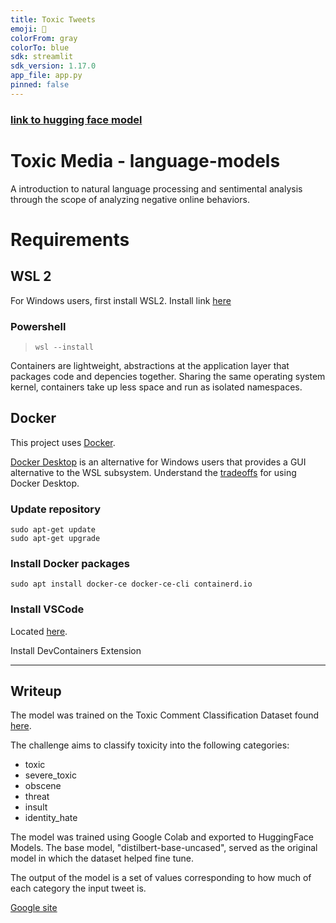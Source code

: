 ```yaml
---
title: Toxic Tweets
emoji: 🐢
colorFrom: gray
colorTo: blue
sdk: streamlit
sdk_version: 1.17.0
app_file: app.py
pinned: false
---
```


### [link to hugging face model](https://huggingface.co/spaces/davidchiii/toxic-tweets)

# Toxic Media - language-models

A introduction to natural language processing and sentimental analysis through the scope of analyzing negative online behaviors.

# Requirements

## WSL 2

For Windows users, first install WSL2. Install link [here](https://learn.microsoft.com/en-us/windows/wsl/install)

### Powershell

> `wsl --install`

Containers are lightweight, abstractions at the application layer that packages code and depencies together. Sharing the same operating system kernel, containers take up less space and run as isolated namespaces.

## Docker

This project uses [Docker](https://docs.docker.com/engine/install).

[Docker Desktop](https://docs.docker.com/desktop/install/windows-install/) is an alternative for Windows users that provides a GUI alternative to the WSL subsystem. Understand the [tradeoffs](https://www.docker.com/blog/guest-blog-deciding-between-docker-desktop-and-a-diy-solution/) for using Docker Desktop.

### Update repository

```
sudo apt-get update
sudo apt-get upgrade
```

### Install Docker packages

```
sudo apt install docker-ce docker-ce-cli containerd.io
```

### Install VSCode

Located [here](https://code.visualstudio.com/download).

Install DevContainers Extension

---

## Writeup

The model was trained on the Toxic Comment Classification Dataset found [here](https://www.kaggle.com/competitions/jigsaw-toxic-comment-classification-challenge/data).

The challenge aims to classify toxicity into the following categories:

- toxic
- severe_toxic
- obscene
- threat
- insult
- identity_hate

The model was trained using Google Colab and exported to HuggingFace Models. The base model, "distilbert-base-uncased", served as the original model in which the dataset helped fine tune.

The output of the model is a set of values corresponding to how much of each category the input tweet is.

[Google site](https://sites.google.com/nyu.edu/toxic-tweets/home)
